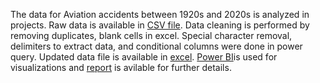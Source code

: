 The data for Aviation accidents between 1920s and 2020s is analyzed in projects. 
Raw data is available in [CSV file](https://github.com/rsgilltc/Aviation-Accidents/edit/main/README.md#:~:text=aviation%2Daccident%2D-,data,-%2D2023%2D05%2D16.csv).
Data cleaning is performed by removing duplicates, blank cells in excel.
Special character removal, delimiters to extract data, and conditional columns were done in power query.
Updated data file is available in [excel](https://github.com/rsgilltc/Aviation-Accidents/edit/main/README.md#:~:text=aviation%2Daccident%2Ddata%2D-,2023,-%2D05%2D16%2DRG%2DFor%20PQ.xlsx).
[Power BI](https://github.com/rsgilltc/Aviation-Accidents/blob/main/Global%20Aircraft%20Accidents.pdf)is used for visualizations
and [report](https://github.com/rsgilltc/Aviation-Accidents/blob/main/Aviation%20Accidents%20Data%20Analysis%20Report.pdf) is avilable for further details.
